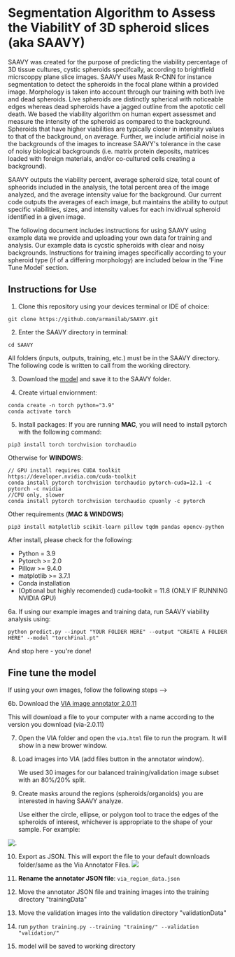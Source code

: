 # Segmentation Algorithm to Assess the ViabilitY of 3D spheroid slices (aka SAAVY)

SAAVY was created for the purpose of predicting the viability percentage of 3D tissue cultures, cystic spheroids specifcally, according to brightfield micrscoppy plane slice images. SAAVY uses Mask R-CNN for instance segmentation to detect the spheroids in the focal plane within a provided image. Morphology is taken into account through our training with both live and dead spheroids. Live spheroids are distinctly spherical with noticeable edges whereas dead spheroids have a jagged outline from the apototic cell death. We based the viability algorithm on human expert assessmet and measure the intensity of the spheroid as compared to the background. Spheroids that have higher viabilities are typically closer in intensity values to that of the background, on average. Further, we include artificial noise in the backgrounds of the images to increase SAAVY's tolerance in the case of noisy biological backgrounds (i.e. matrix protein deposits, matrices loaded with foreign materials, and/or co-cultured cells creating a background).

SAAVY outputs the viability percent, average spheroid size, total count of spheorids included in the analysis, the total percent area of the image analyzed, and the average intensity value for the background. Our current code outputs the averages of each image, but maintains the ability to output specific viabilities, sizes, and intensity values for each invidivual spheroid identified in a given image.  

The following document includes instructions for using SAAVY using example data we provide and uploading your own data for training and analysis. Our example data is cycstic spheroids with clear and noisy backgrounds. Instructions for training images specifically according to your spheroid type (if of a differing morphology) are included below in the 'Fine Tune Model' section.


## Instructions for Use

1. Clone this repository using your devices terminal or IDE of choice:
```
git clone https://github.com/armanilab/SAAVY.git
```

2. Enter the SAAVY directory in terminal: 
```
cd SAAVY
```
All folders (inputs, outputs, training, etc.) must be in the SAAVY directory. The following code is written to call from the working directory.

3. Download the [model](https://drive.google.com/file/d/1NHOs9vxCup87TkMIZ8YFBuY9j8nx1NmH/view?usp=share_link) and save it to the SAAVY folder.

4. Create virtual enviornment:
```
conda create -n torch python="3.9"
conda activate torch
```

5. Install packages:
If you are running **MAC**, you will need to install pytorch with the following command:
```
pip3 install torch torchvision torchaudio
```

Otherwise for **WINDOWS**:
```
// GPU install requires CUDA toolkit https://developer.nvidia.com/cuda-toolkit
conda install pytorch torchvision torchaudio pytorch-cuda=12.1 -c pytorch -c nvidia
//CPU only, slower
conda install pytorch torchvision torchaudio cpuonly -c pytorch
```

Other requirements (**MAC & WINDOWS**)
```
pip3 install matplotlib scikit-learn pillow tqdm pandas opencv-python
```

After install, please check for the following:

* Python = 3.9
* Pytorch >= 2.0
* Pillow >= 9.4.0
* matplotlib >= 3.7.1
* Conda installation
* (Optional but highly recomended) cuda-toolkit = 11.8 (ONLY IF RUNNING NVIDIA GPU)

6a. If using our example images and training data, run SAAVY viability analysis using:
```
python predict.py --input "YOUR FOLDER HERE" --output "CREATE A FOLDER HERE" --model "torchFinal.pt"
```
And stop here - you're done!


## Fine tune the model
If using your own images, follow the following steps --> 

6b. Download the [VIA image annotator 2.0.11](https://www.robots.ox.ac.uk/~vgg/software/via/)

   This will download a file to your computer with a name according to the version you download (via-2.0.11)
   
7. Open the VIA folder and open the ```via.html``` file to run the program. It will show in a new brower window.
   
8. Load images into VIA (add files button in the annotator window).

   We used 30 images for our balanced training/validation image subset with an 80%/20% split.

9. Create masks around the regions (spheroids/organoids) you are interested in having SAAVY analyze.

   Use either the circle, ellipse, or polygon tool to trace the edges of the spheroids of interest, whichever is appropriate to the shape of your sample.
   For example:

![.](https://images.duckarmada.com/5Qw1y2DW2t4s/direct.png)

10. Export as JSON. This will export the file to your default downloads folder/same as the Via Annotator Files.
![](https://images.duckarmada.com/Rmr7SCBEhTOX/direct.png)

11. **Rename the annotator JSON file**: `via_region_data.json`

12. Move the annotator JSON file and training images into the training directory "trainingData"

13. Move the validation images into the validation directory "validationData"

14. run `python training.py --training "training/" --validation "validation/"`

15. model will be saved to working directory


